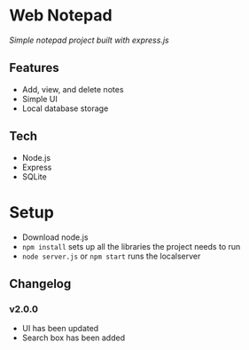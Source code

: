 # Web Notepad

*Simple notepad project built with express.js*

## Features
- Add, view, and delete notes
- Simple UI
- Local database storage

## Tech
- Node.js
- Express
- SQLite

# Setup
- Download node.js
- `npm install` sets up all the libraries the project needs to run
- `node server.js` or `npm start` runs the localserver

## Changelog

### v2.0.0
- UI has been updated
- Search box has been added